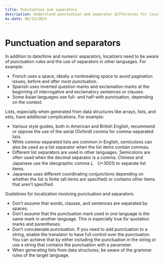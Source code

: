 ```yaml
---
title: Punctuation and separators
description: Understand punctuation and separator differences for localization.
ms.date: 06/13/2023
---
```


# Punctuation and separators

In addition to date/time and numeric separators, localizers need to be aware of punctuation rules and the use of separators in other languages. For example:

- French uses a space, ideally a nonbreaking space to avoid pagination issues, before and after most punctuation.
- Spanish uses inverted question marks and exclamation marks at the beginning of interrogative and exclamatory sentences or clauses.
- Some Asian languages use full- and half-with punctuation, depending on the context.

Lists, especially when generated from data structures like arrays, lists, and sets, have additional complications. For example:

- Various style guides, both in American and British English, recommend or oppose the use of the serial (Oxford) comma for comma-separated lists.
- While comma-separated lists are common in English, semicolons can also be used as a list separator when the list items contain commas.
- Different list separators are used in other languages. Semicolons are often used when the decimal separator is a comma. Chinese and Japanese use the ideographic comma (、&nbsp;U+3001) to separate list items.
- Japanese uses different coordinating conjunctions depending on whether the list is finite (all items are specified) or contains other items that aren't specified.

Guidelines for localization involving punctuation and separators:

- Don’t assume that words, clauses, and sentences are separated by spaces.
- Don’t assume that the punctuation mark used in one language is the same mark in another language. This is especially true for quotation marks and parentheses.
- Don’t concatenate punctuation. If you need to add punctuation to a string, enable the translator to have full control over the punctuation. You can achieve that by either including the punctuation in the string or use a string that contains the punctuation with a parameter.
- When generating lists from data structures, be aware of the grammar rules of the target language.

